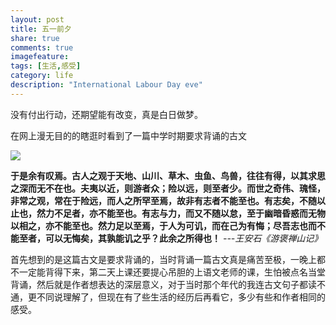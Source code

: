 ```yaml
---
layout: post
title: 五一前夕
share: true
comments: true
imagefeature:
tags: [生活,感受]
category: life
description: "International Labour Day eve"
---
```




没有付出行动，还期望能有改变，真是白日做梦。

在网上漫无目的的瞎逛时看到了一篇中学时期要求背诵的古文

![ ][1]

**于是余有叹焉。古人之观于天地、山川、草木、虫鱼、鸟兽，往往有得，以其求思之深而无不在也。夫夷以近，则游者众；险以远，则至者少。而世之奇伟、瑰怪，非常之观，常在于险远，而人之所罕至焉，故非有志者不能至也。有志矣，不随以止也，然力不足者，亦不能至也。有志与力，而又不随以怠，至于幽暗昏惑而无物以相之，亦不能至也。然力足以至焉，于人为可讥，而在己为有悔；尽吾志也而不能至者，可以无悔矣，其孰能讥之乎？此余之所得也！**
*---王安石《游褒禅山记》*

首先想到的是这篇古文是要求背诵的，当时背诵一篇古文真是痛苦至极，一晚上都不一定能背得下来，第二天上课还要提心吊胆的上语文老师的课，生怕被点名当堂背诵，然后就是作者想表达的深层意义，对于当时那个年代的我连古文句子都读不通，更不同说理解了，但现在有了些生活的经历后再看它，多少有些和作者相同的感受。

[1]: http://jeffreywei.github.io/images/posts/2015-04/1.png "游褒禅山记"